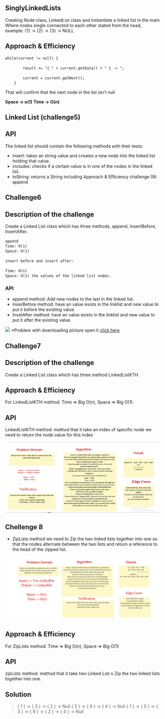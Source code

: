 ## SinglyLinkedLists

Creating Node class, LinkedList class and instantiate a linked list in the main
Where nodes single connected to each other stated from the head, example: {1} -> {2} -> {3} -> NULL

## Approach & Efficiency

```
while(current != null) {

        result += "{ " + current.getData() + " } -> ";

        current = current.getNext();
    }
```

That will confirm that the next node in the list isn't null

**Space -> o(1)**
**Time -> O(n)**

## Linked List (challenge5)

## API
The linked list should contain the following methods with their tests:

* insert: takes an string value and creates a new node into the linked list holding that value.
* includes: checks if a certain value is in one of the nodes in the linked list.
* toString: returns a String including Approach & Efficiency
  challenge 06:
  append

## Challenge6

## Description of the challenge

Create a Linked List class which has three methods, append, InsertBefore, InsertAfter.

````
append
Time: O(1)
Space: O(1)

insert before and insert after:

Time: O(n)
Space: O(1) the values of the linked list nodes.
````

### API

* append method: Add new nodes to the last in the linked list.
* InserBefore method: have an value exists in the linklist and new value to put it before the existing value.
* InsetAfter method: have an value exists in the linklist and new value to put it after the existing value.

<img src= "./challenge.png"> *Problem with downloading picture open it [click here](https://github.com/Marahmusleh/data-structures-and-algorithms/blob/main/java/linked-list/challenge6.png)


## Challenge7

## Description of the challenge

Create a Linked List class which has three method LinkedListKTH.

## Approach & Efficiency

For LinkedListKTH method: Time => Big O(n), Space => Big O(1)

## API

LinkedListKTH method: method that it take an index of specific node we need to return the node value for this index

<img src="./Challenge7.png">

## Chellenge 8

* ZipLists method we need to Zip the two linked lists together into one so that the nodes alternate between the two lists and return a reference to the head of the zipped list.

<img src="./Limnu_20211006.png">

## Approach & Efficiency

For ZipLists method: Time => Big O(n), Space => Big O(1)

## API

zipLists method: method that it take two Linked List o Zip the two linked lists together into one.

## Solution
>{ 1 } -> { 3 } -> { 2 } -> Null
 { 5 } -> { 9 } -> { 4 } -> Null
 { 1 } -> { 5 } -> { 3 } -> { 9 } -> { 2 } -> { 4 } -> Null
